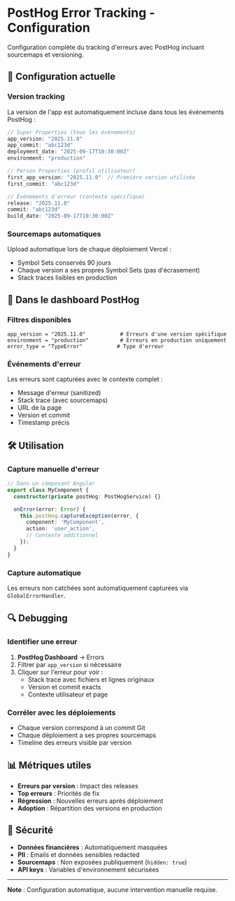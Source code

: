 # PostHog Error Tracking - Configuration

Configuration complète du tracking d'erreurs avec PostHog incluant sourcemaps et versioning.

## 🔧 Configuration actuelle

### Version tracking

La version de l'app est automatiquement incluse dans tous les événements PostHog :

```typescript
// Super Properties (tous les événements)
app_version: "2025.11.0"
app_commit: "abc123d"
deployment_date: "2025-09-17T10:30:00Z"
environment: "production"

// Person Properties (profil utilisateur)
first_app_version: "2025.11.0"  // Première version utilisée
first_commit: "abc123d"

// Événements d'erreur (contexte spécifique)
release: "2025.11.0"
commit: "abc123d"
build_date: "2025-09-17T10:30:00Z"
```

### Sourcemaps automatiques

Upload automatique lors de chaque déploiement Vercel :
- Symbol Sets conservés 90 jours
- Chaque version a ses propres Symbol Sets (pas d'écrasement)
- Stack traces lisibles en production

## 🎯 Dans le dashboard PostHog

### Filtres disponibles

```
app_version = "2025.11.0"           # Erreurs d'une version spécifique
environment = "production"          # Erreurs en production uniquement
error_type = "TypeError"           # Type d'erreur
```

### Événements d'erreur

Les erreurs sont capturées avec le contexte complet :
- Message d'erreur (sanitized)
- Stack trace (avec sourcemaps)
- URL de la page
- Version et commit
- Timestamp précis

## 🛠️ Utilisation

### Capture manuelle d'erreur

```typescript
// Dans un composant Angular
export class MyComponent {
  constructor(private postHog: PostHogService) {}

  onError(error: Error) {
    this.postHog.captureException(error, {
      component: 'MyComponent',
      action: 'user_action',
      // Contexte additionnel
    });
  }
}
```

### Capture automatique

Les erreurs non catchées sont automatiquement capturées via `GlobalErrorHandler`.

## 🔍 Debugging

### Identifier une erreur

1. **PostHog Dashboard** → Errors
2. Filtrer par `app_version` si nécessaire
3. Cliquer sur l'erreur pour voir :
   - Stack trace avec fichiers et lignes originaux
   - Version et commit exacts
   - Contexte utilisateur et page

### Corréler avec les déploiements

- Chaque version correspond à un commit Git
- Chaque déploiement a ses propres sourcemaps
- Timeline des erreurs visible par version

## 📊 Métriques utiles

- **Erreurs par version** : Impact des releases
- **Top erreurs** : Priorités de fix
- **Régression** : Nouvelles erreurs après déploiement
- **Adoption** : Répartition des versions en production

## 🔐 Sécurité

- **Données financières** : Automatiquement masquées
- **PII** : Emails et données sensibles redacted
- **Sourcemaps** : Non exposées publiquement (`hidden: true`)
- **API keys** : Variables d'environnement sécurisées

---

**Note** : Configuration automatique, aucune intervention manuelle requise.